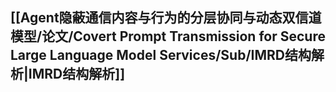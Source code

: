 ## [[Agent隐蔽通信内容与行为的分层协同与动态双信道模型/论文/Covert Prompt Transmission for Secure Large  Language Model Services/Sub/IMRD结构解析|IMRD结构解析]]
